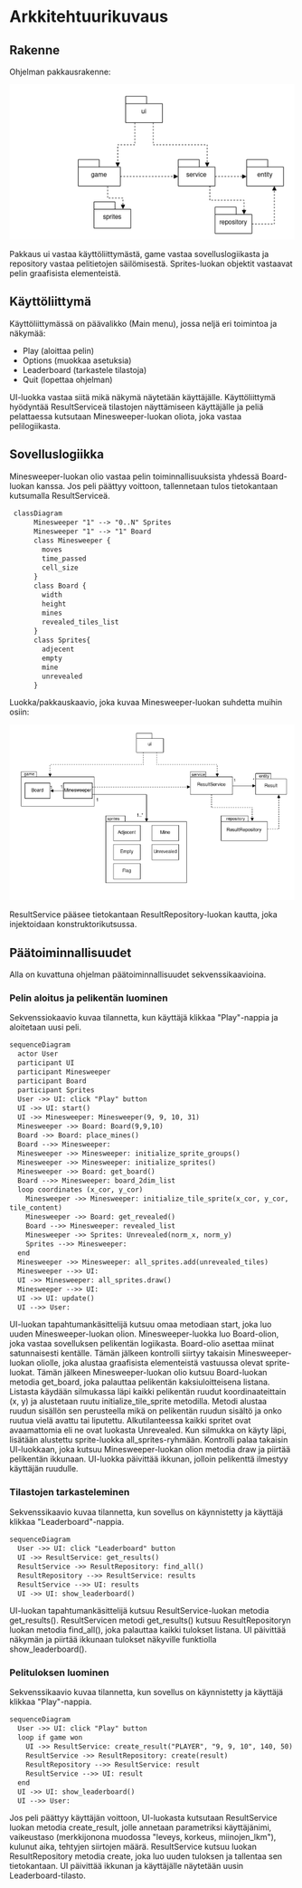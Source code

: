 # Arkkitehtuurikuvaus

## Rakenne
Ohjelman pakkausrakenne:

![pakkauskaavio](https://github.com/xelmas/ot-miinaharava/blob/main/dokumentaatio/kuvat/arkkitehtuuri-pakkaus.png)

Pakkaus ui vastaa käyttöliittymästä, game vastaa sovelluslogiikasta ja repository vastaa pelitietojen säilömisestä. Sprites-luokan objektit vastaavat pelin graafisista elementeistä.

## Käyttöliittymä

Käyttöliittymässä on päävalikko (Main menu), jossa neljä eri toimintoa ja näkymää:
 - Play (aloittaa pelin)
 - Options (muokkaa asetuksia)
 - Leaderboard (tarkastele tilastoja)
 - Quit (lopettaa ohjelman)

UI-luokka vastaa siitä mikä näkymä näytetään käyttäjälle. Käyttöliittymä hyödyntää ResultServiceä tilastojen näyttämiseen käyttäjälle ja peliä pelattaessa kutsutaan Minesweeper-luokan oliota, joka vastaa pelilogiikasta.

## Sovelluslogiikka

Minesweeper-luokan olio vastaa pelin toiminnallisuuksista yhdessä Board-luokan kanssa. Jos peli päättyy voittoon, tallennetaan tulos tietokantaan kutsumalla ResultServiceä.

```mermaid
 classDiagram
      Minesweeper "1" --> "0..N" Sprites
      Minesweeper "1" --> "1" Board
      class Minesweeper {
        moves
        time_passed
        cell_size
      }
      class Board {
        width
        height
        mines
        revealed_tiles_list
      }
      class Sprites{
        adjecent
        empty
        mine
        unrevealed
      }
```

Luokka/pakkauskaavio, joka kuvaa Minesweeper-luokan suhdetta muihin osiin:

![pakkauskaavio-luokka](https://github.com/xelmas/ot-miinaharava/blob/main/dokumentaatio/kuvat/arkkitehtuuri-pakkaus-luokat.png)

ResultService pääsee tietokantaan ResultRepository-luokan kautta, joka injektoidaan konstruktorikutsussa.

## Päätoiminnallisuudet

Alla on kuvattuna ohjelman päätoiminnallisuudet sekvenssikaavioina.

### Pelin aloitus ja pelikentän luominen

Sekvenssiokaavio kuvaa tilannetta, kun käyttäjä klikkaa "Play"-nappia ja aloitetaan uusi peli.

```mermaid
sequenceDiagram
  actor User
  participant UI
  participant Minesweeper
  participant Board
  participant Sprites
  User ->> UI: click "Play" button
  UI ->> UI: start()
  UI ->> Minesweeper: Minesweeper(9, 9, 10, 31)
  Minesweeper ->> Board: Board(9,9,10)
  Board ->> Board: place_mines()
  Board -->> Minesweeper: 
  Minesweeper ->> Minesweeper: initialize_sprite_groups()
  Minesweeper ->> Minesweeper: initialize_sprites()
  Minesweeper ->> Board: get_board()
  Board -->> Minesweeper: board_2dim_list
  loop coordinates (x_cor, y_cor)
    Minesweeper ->> Minesweeper: initialize_tile_sprite(x_cor, y_cor, tile_content)
    Minesweeper ->> Board: get_revealed()
    Board -->> Minesweeper: revealed_list
    Minesweeper ->> Sprites: Unrevealed(norm_x, norm_y)
    Sprites -->> Minesweeper: 
  end
  Minesweeper ->> Minesweeper: all_sprites.add(unrevealed_tiles)
  Minesweeper -->> UI: 
  UI ->> Minesweeper: all_sprites.draw()
  Minesweeper -->> UI: 
  UI ->> UI: update()
  UI -->> User: 
```
UI-luokan tapahtumankäsittelijä kutsuu omaa metodiaan start, joka luo uuden Minesweeper-luokan olion. Minesweeper-luokka luo Board-olion, joka vastaa sovelluksen pelikentän logiikasta. Board-olio asettaa miinat satunnaisesti kentälle. Tämän jälkeen kontrolli siirtyy takaisin Minesweeper-luokan oliolle, joka alustaa graafisista elementeistä vastuussa olevat sprite-luokat. Tämän jälkeen Minesweeper-luokan olio kutsuu Board-luokan metodia get_board, joka palauttaa pelikentän kaksiuloitteisena listana. Listasta käydään silmukassa läpi kaikki pelikentän ruudut koordinaateittain (x, y) ja alustetaan ruutu initialize_tile_sprite metodilla. Metodi alustaa ruudun sisällön sen perusteella mikä on pelikentän ruudun sisältö ja onko ruutua vielä avattu tai liputettu. Alkutilanteessa kaikki spritet ovat avaamattomia eli ne ovat luokasta Unrevealed. Kun silmukka on käyty läpi, lisätään alustettu sprite-luokka all_sprites-ryhmään. Kontrolli palaa takaisin UI-luokkaan, joka kutsuu Minesweeper-luokan olion metodia draw ja piirtää pelikentän ikkunaan. UI-luokka päivittää ikkunan, jolloin pelikenttä ilmestyy käyttäjän ruudulle.

### Tilastojen tarkasteleminen

Sekvenssikaavio kuvaa tilannetta, kun sovellus on käynnistetty ja käyttäjä klikkaa "Leaderboard"-nappia.

```mermaid
sequenceDiagram
  User ->> UI: click "Leaderboard" button
  UI ->> ResultService: get_results()
  ResultService ->> ResultRepository: find_all()
  ResultRepository -->> ResultService: results
  ResultService -->> UI: results
  UI ->> UI: show_leaderboard()
```
UI-luokan tapahtumankäsittelijä kutsuu ResultService-luokan metodia get_results().
ResultServicen metodi get_results() kutsuu ResultRepositoryn luokan metodia find_all(), joka palauttaa kaikki tulokset listana.
UI päivittää näkymän ja piirtää ikkunaan tulokset näkyville funktiolla show_leaderboard().

### Pelituloksen luominen

Sekvenssikaavio kuvaa tilannetta, kun sovellus on käynnistetty ja käyttäjä klikkaa "Play"-nappia.

```mermaid
sequenceDiagram
  User ->> UI: click "Play" button
  loop if game won
    UI ->> ResultService: create_result("PLAYER", "9, 9, 10", 140, 50)
    ResultService ->> ResultRepository: create(result)
    ResultRepository -->> ResultService: result
    ResultService -->> UI: result
  end
  UI ->> UI: show_leaderboard()
  UI -->> User: 
```
Jos peli päättyy käyttäjän voittoon, UI-luokasta kutsutaan ResultService luokan metodia create_result, jolle annetaan parametriksi käyttäjänimi, vaikeustaso (merkkijonona muodossa "leveys, korkeus, miinojen_lkm"), kulunut aika, tehtyjen siirtojen määrä. 
ResultService kutsuu luokan ResultRepository metodia create, joka luo uuden tuloksen ja tallentaa sen tietokantaan.
UI päivittää ikkunan ja käyttäjälle näytetään uusin Leaderboard-tilasto.
